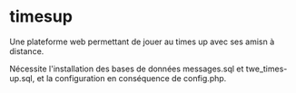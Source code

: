 # timesup
Une plateforme web permettant de jouer au times up avec ses amisn à distance.


Nécessite l'installation des bases de données messages.sql et twe_times-up.sql, et la configuration en conséquence de config.php.
